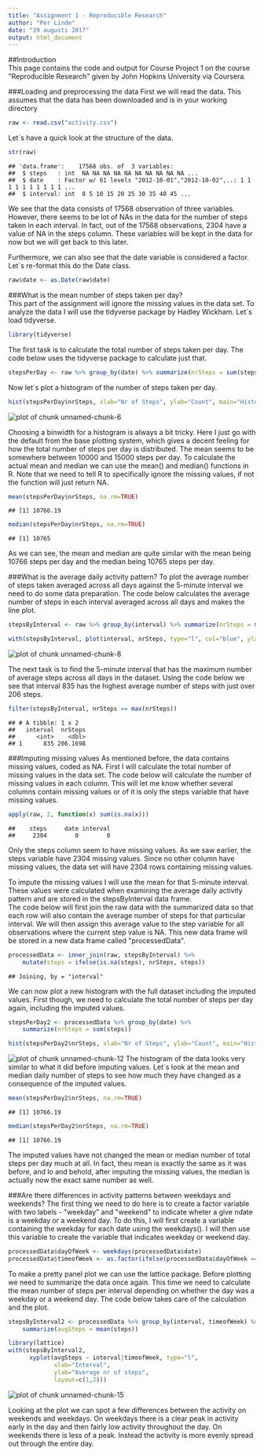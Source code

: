 ```yaml
---
title: "Assignment 1 - Reproducible Research"
author: "Per Linde"
date: "29 augusti 2017"
output: html_document
---
```


##Introduction  
This page contains the code and output for Course Project 1 on the course "Reproducible Research" given by John Hopkins University via Coursera.

###Loading and preprocessing the data
First we will read the data. This assumes that the data has been downloaded and is in your working directory

```r
raw <- read.csv("activity.csv")
```

Let´s have a quick look at the structure of the data.

```r
str(raw)
```

```
## 'data.frame':	17568 obs. of  3 variables:
##  $ steps   : int  NA NA NA NA NA NA NA NA NA NA ...
##  $ date    : Factor w/ 61 levels "2012-10-01","2012-10-02",..: 1 1 1 1 1 1 1 1 1 1 ...
##  $ interval: int  0 5 10 15 20 25 30 35 40 45 ...
```
We see that the data consists of 17568 observation of three variables.  However, there seems to be lot of NAs in the data for the number of steps taken in each interval. In fact, out of the 17568 observations, 2304 have a value of NA in the steps column. These variables will be kept in the data for now but we will get back to this later.  

Furthermore, we can also see that the date variable is considered a factor. Let´s re-format this do the Date class.

```r
raw$date <- as.Date(raw$date)
```


###What is the mean number of steps taken per day?  
This part of the assignment will ignore the missing values in the data set. To analyze the data I will use the tidyverse package by Hadley Wickham. Let´s load tidyverse.

```r
library(tidyverse)
```
The first task is to calculate the total number of steps taken per day. The code below uses the tidyverse package to calculate just that. 

```r
stepsPerDay <- raw %>% group_by(date) %>% summarize(nrSteps = sum(steps))
```
Now let´s plot a histogram of the number of steps taken per day.

```r
hist(stepsPerDay$nrSteps, xlab="Nr of Steps", ylab="Count", main="Histogram of total number of steps per day")
```

![plot of chunk unnamed-chunk-6](figure/unnamed-chunk-6-1.png)
  
Choosing a binwidth for a histogram is always a bit tricky. Here I just go with the default from the base plotting system, which gives a decent feeling for how the total number of steps per day is distributed. The mean seems to be somewhere between 10000 and 15000 steps per day. To calculate the actual mean and median we can use the mean() and median() functions in R. Note that we need to tell R to specifically ignore the missing values, if not the function will just return NA.

```r
mean(stepsPerDay$nrSteps, na.rm=TRUE)
```

```
## [1] 10766.19
```

```r
median(stepsPerDay$nrSteps, na.rm=TRUE)
```

```
## [1] 10765
```
As we can see, the mean and median are quite similar with the mean being 10766 steps per day and the median being 10765 steps per day.  

###What is the average daily activity pattern?
To plot the average number of steps taken averaged across all days against the 5-minute interval we need to do some data preparation. The code below calculates the average number of steps in each interval averaged across all days and makes the line plot.

```r
stepsByInterval <- raw %>% group_by(interval) %>% summarize(nrSteps = mean(steps, na.rm=TRUE))

with(stepsByInterval, plot(interval, nrSteps, type="l", col="blue", ylab="Avg number of steps", xlab="Interval", main="Daily Activity Pattern"))
```

![plot of chunk unnamed-chunk-8](figure/unnamed-chunk-8-1.png)
  
The next task is to find the 5-minute interval that has the maximum number of average steps across all days in the dataset. Using the code below we see that interval 835 has the highest average number of steps with just over 206 steps. 

```r
filter(stepsByInterval, nrSteps == max(nrSteps))
```

```
## # A tibble: 1 x 2
##   interval  nrSteps
##      <int>    <dbl>
## 1      835 206.1698
```
  
  
###Imputing missing values
As mentioned before, the data contains missing values, coded as NA. First I will calculate the total number of missing values in the data set. The code below will calculate the number of missing values in each column. This will let me know whether several columns contain missing values or of it is only the steps variable that have missing values.

```r
apply(raw, 2, function(x) sum(is.na(x)))
```

```
##    steps     date interval 
##     2304        0        0
```
Only the steps column seem to have missing values. As we saw earlier, the steps variable have 2304 missing values. Since no other column have missing values, the data set will have 2304 rows containing missing values.
  
To impute the missing values I will use the mean for that 5-minute interval. 
These values were calculated when examining the average daily activity pattern and are stored in the stepsByInterval data frame.  
The code below will first join the raw data with the summarized data so that each row will also contain the average number of steps for that particular interval. We will then assign this average value to the step variable for all observations where the current step value is NA. This new data frame will be stored in a new data frame called "processedData".

```r
processedData <- inner_join(raw, stepsByInterval) %>% 
    mutate(steps = ifelse(is.na(steps), nrSteps, steps))
```

```
## Joining, by = "interval"
```
We can now plot a new histogram with the full dataset including the imputed values. First though, we need to calculate the total number of steps per day again, including the imputed values. 

```r
stepsPerDay2 <- processedData %>% group_by(date) %>% 
    summarize(nrSteps = sum(steps))

hist(stepsPerDay2$nrSteps, xlab="Nr of Steps", ylab="Count", main="Histogram of total number of steps per day - Including imputed values")
```

![plot of chunk unnamed-chunk-12](figure/unnamed-chunk-12-1.png)
The histogram of the data looks very similar to what it did before imputing values. Let´s look at the mean and median daily number of steps to see how much they have changed as a consequence of the imputed values.

```r
mean(stepsPerDay2$nrSteps, na.rm=TRUE)
```

```
## [1] 10766.19
```

```r
median(stepsPerDay2$nrSteps, na.rm=TRUE)
```

```
## [1] 10766.19
```
The imputed values have not changed the mean or median number of total steps per day much at all. In fact, theu mean is exactly the same as it was before, and lo and behold, after imputing the missing values, the median is actually now the exact same number as well.  

###Are there differences in activity patterns between weekdays and weekends?
The first thing we need to do here is to create a factor variable with two labels - "weekday" and "weekend" to indicate wheter a give ndate is a weekday or a weekend day. To do this, I will first create a variable containing the weekday for each date using the weekdays(). I will then use this variable to create the variable that indicates weekday or weekend day.

```r
processedData$dayOfWeek <- weekdays(processedData$date)
processedData$timeofWeek <- as.factor(ifelse(processedData$dayOfWeek == "lördag" | processedData$dayOfWeek == "söndag", "weekend", "weekday"))
```
  
To make a pretty panel plot we can use the lattice package. Before plotting we need to summarize the data once again. This time we need to calculate the mean number of steps per interval depending on whether the day was a weekday or a weekend day. The code below takes care of the calculation and the plot.


```r
stepsByInterval2 <- processedData %>% group_by(interval, timeofWeek) %>%
    summarize(avgSteps = mean(steps))

library(lattice)
with(stepsByInterval2, 
      xyplot(avgSteps ~ interval|timeofWeek, type="l",
             xlab="Interval",
             ylab="Average nr of steps",
             layout=c(1,2)))
```

![plot of chunk unnamed-chunk-15](figure/unnamed-chunk-15-1.png)
  
Looking at the plot we can spot a few differences between the activity on weekends and weekdays. On weekdays there is a clear peak in activity early in the day and then fairly low activity throughout the day. On weekends there is less of a peak. Instead the activity is more evenly spread out through the entire day.
